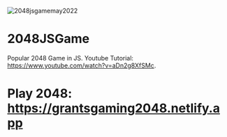 ![2048jsgamemay2022](https://user-images.githubusercontent.com/77687606/166257724-20efac18-c2a6-4b4a-a99a-42ada9357b30.png)
# 2048JSGame
Popular 2048 Game in JS. Youtube Tutorial: https://www.youtube.com/watch?v=aDn2g8XfSMc.
# Play 2048: https://grantsgaming2048.netlify.app
